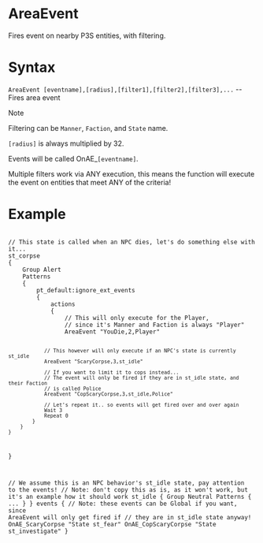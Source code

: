 # AreaEvent

<p>Fires event on nearby P3S entities, with filtering.</p>

<h1>Syntax</h1>
<p><code class="language-js">AreaEvent [eventname],[radius],[filter1],[filter2],[filter3],...</code> -- Fires area event</p>

<p></p>
<div class="admonition note">
<p class="admonition-title">Note</p>
<p>Filtering can be <code>Manner</code>, <code>Faction</code>, and <code>State</code> name.</p>
<p><code>[radius]</code> is always multiplied by 32.</p>
<p>Events will be called OnAE_<code>[eventname]</code>.</p>
<p>Multiple filters work via ANY execution, this means the function will execute the event on entities that meet ANY of the criteria!</p>
</div>

<h1>Example</h1>
<pre><code class="language-js">
// This state is called when an NPC dies, let's do something else with it...
st_corpse
{
	Group Alert
	Patterns
	{
		pt_default:ignore_ext_events
		{
			actions
			{
				// This will only execute for the Player,
				// since it's Manner and Faction is always "Player"
				AreaEvent "YouDie,2,Player"
				
				// This however will only execute if an NPC's state is currently st_idle
				AreaEvent "ScaryCorpse,3,st_idle"
				
				// If you want to limit it to cops instead...
				// The event will only be fired if they are in st_idle state, and their Faction
				// is called Police
				AreaEvent "CopScaryCorpse,3,st_idle,Police"
				
				// Let's repeat it.. so events will get fired over and over again
				Wait 3
				Repeat 0
			}
		}
	}
}

// We assume this is an NPC behavior's st_idle state, pay attention to the events!
// Note: don't copy this as is, as it won't work, but it's an example how it should work
st_idle
{
	Group Neutral
	Patterns
	{
		...
	}
}
events
{
	// Note: these events can be Global if you want, since AreaEvent will only get fired if
	// they are in st_idle state anyway!
	OnAE_ScaryCorpse 	"State st_fear"
	OnAE_CopScaryCorpse "State st_investigate"
}
</code></pre>